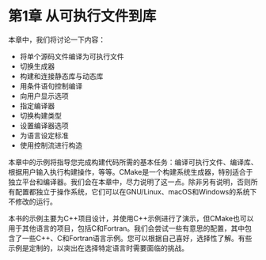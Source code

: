 # 第1章 从可执行文件到库

本章中，我们将讨论一下内容：

* 将单个源码文件编译为可执行文件
* 切换生成器
* 构建和连接静态库与动态库
* 用条件语句控制编译
* 向用户显示选项
* 指定编译器
* 切换构建类型
* 设置编译器选项
* 为语言设定标准
* 使用控制流进行构造

本章中的示例将指导您完成构建代码所需的基本任务：编译可执行文件、编译库、根据用户输入执行构建操作，等等。CMake是一个构建系统生成器，特别适合于独立平台和编译器。我们会在本章中，尽力说明了这一点。除非另有说明，否则所有配置都独立于操作系统，它们可以在GNU/Linux、macOS和Windows的系统下不修改的运行。

本书的示例主要为C++项目设计，并使用C++示例进行了演示，但CMake也可以用于其他语言的项目，包括C和Fortran。我们会尝试一些有意思的配置，其中包含了一些C++、C和Fortran语言示例。您可以根据自己喜好，选择性了解。有些示例是定制的，以突出在选择特定语言时需要面临的挑战。